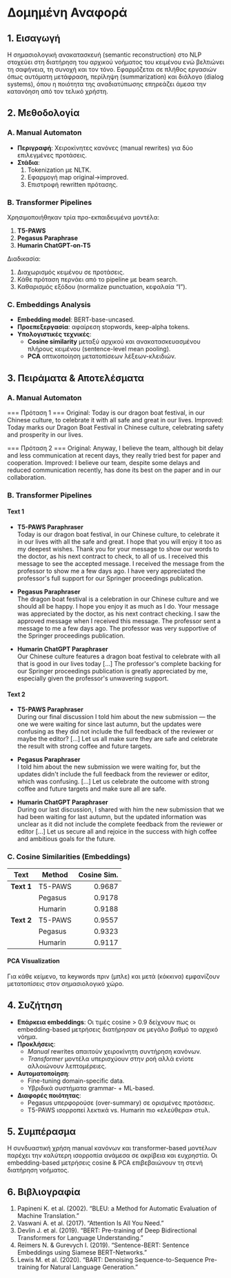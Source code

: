# Δομημένη Αναφορά

## 1. Εισαγωγή
Η σημασιολογική ανακατασκευή (semantic reconstruction) στο NLP στοχεύει στη διατήρηση του αρχικού νοήματος του κειμένου ενώ βελτιώνει τη σαφήνεια, τη συνοχή και τον τόνο. Εφαρμόζεται σε πλήθος εργασιών όπως αυτόματη μετάφραση, περίληψη (summarization) και διάλογο (dialog systems), όπου η ποιότητα της αναδιατύπωσης επηρεάζει άμεσα την κατανόηση από τον τελικό χρήστη.

## 2. Μεθοδολογία

### Α. Manual Automaton  
- **Περιγραφή**: Χειροκίνητες κανόνες (manual rewrites) για δύο επιλεγμένες προτάσεις.  
- **Στάδια**:  
  1. Tokenization με NLTK.  
  2. Εφαρμογή map original→improved.  
  3. Επιστροφή rewritten πρότασης.  

### Β. Transformer Pipelines  
Χρησιμοποιήθηκαν τρία προ-εκπαιδευμένα μοντέλα:
1. **T5-PAWS**  
2. **Pegasus Paraphrase**  
3. **Humarin ChatGPT-on-T5**  

Διαδικασία:
1. Διαχωρισμός κειμένου σε προτάσεις.  
2. Κάθε πρόταση περνάει από το pipeline με beam search.  
3. Καθαρισμός εξόδου (normalize punctuation, κεφαλαία “I”).  

### C. Embeddings Analysis  
- **Embedding model**: BERT-base-uncased.  
- **Προεπεξεργασία**: αφαίρεση stopwords, keep-alpha tokens.  
- **Υπολογιστικές τεχνικές**:  
  - **Cosine similarity** μεταξύ αρχικού και ανακατασκευασμένου πλήρους κειμένου (sentence-level mean pooling).  
  - **PCA** οπτικοποίηση μετατοπίσεων λέξεων-κλειδιών.

## 3. Πειράματα & Αποτελέσματα

### A. Manual Automaton  
=== Πρόταση 1 ===
Original: Today is our dragon boat festival, in our Chinese culture, to celebrate it with all safe and great in our lives.
Improved: Today marks our Dragon Boat Festival in Chinese culture, celebrating safety and prosperity in our lives.

=== Πρόταση 2 ===
Original: Anyway, I believe the team, although bit delay and less communication at recent days, they really tried best for paper and cooperation.
Improved: I believe our team, despite some delays and reduced communication recently, has done its best on the paper and in our collaboration.



### B. Transformer Pipelines

#### Text 1
- **T5-PAWS Paraphraser**  
  Today is our dragon boat festival, in our Chinese culture, to celebrate it in our lives with all the safe and great. I hope that you will enjoy it too as my deepest wishes. Thank you for your message to show our words to the doctor, as his next contract to check, to all of us. I received this message to see the accepted message. I received the message from the professor to show me a few days ago. I have very appreciated the professor's full support for our Springer proceedings publication.

- **Pegasus Paraphraser**  
  The dragon boat festival is a celebration in our Chinese culture and we should all be happy. I hope you enjoy it as much as I do. Your message was appreciated by the doctor, as his next contract checking. I saw the approved message when I received this message. The professor sent a message to me a few days ago. The professor was very supportive of the Springer proceedings publication.

- **Humarin ChatGPT Paraphraser**  
  Our Chinese culture features a dragon boat festival to celebrate with all that is good in our lives today [...] The professor's complete backing for our Springer proceedings publication is greatly appreciated by me, especially given the professor's unwavering support.

#### Text 2
- **T5-PAWS Paraphraser**  
  During our final discussion I told him about the new submission — the one we were waiting for since last autumn, but the updates were confusing as they did not include the full feedback of the reviewer or maybe the editor? [...] Let us all make sure they are safe and celebrate the result with strong coffee and future targets.

- **Pegasus Paraphraser**  
  I told him about the new submission we were waiting for, but the updates didn't include the full feedback from the reviewer or editor, which was confusing. [...] Let us celebrate the outcome with strong coffee and future targets and make sure all are safe.

- **Humarin ChatGPT Paraphraser**  
  During our last discussion, I shared with him the new submission that we had been waiting for last autumn, but the updated information was unclear as it did not include the complete feedback from the reviewer or editor [...] Let us secure all and rejoice in the success with high coffee and ambitious goals for the future.

### C. Cosine Similarities (Embeddings)

| Text    | Method   | Cosine Sim. |
|---------|----------|------------:|
| **Text 1** | T5-PAWS   | 0.9687     |
|         | Pegasus  | 0.9178     |
|         | Humarin  | 0.9188     |
| **Text 2** | T5-PAWS   | 0.9557     |
|         | Pegasus  | 0.9323     |
|         | Humarin  | 0.9117     |

#### PCA Visualization  
Για κάθε κείμενο, τα keywords πριν (μπλε) και μετά (κόκκινα) εμφανίζουν μετατοπίσεις στον σημασιολογικό χώρο.

## 4. Συζήτηση
- **Επάρκεια embeddings**: Οι τιμές cosine > 0.9 δείχνουν πως οι embedding-based μετρήσεις διατήρησαν σε μεγάλο βαθμό το αρχικό νόημα.  
- **Προκλήσεις**:  
  - *Manual* rewrites απαιτούν χειροκίνητη συντήρηση κανόνων.  
  - *Transformer* μοντέλα υπερισχύουν στην ροή αλλά ενίοτε αλλοιώνουν λεπτομέρειες.  
- **Αυτοματοποίηση**:  
  - Fine-tuning domain-specific data.  
  - Υβριδικά συστήματα grammar- + ML-based.  
- **Διαφορές ποιότητας**:  
  - Pegasus υπερφορούσε (over-summary) σε ορισμένες προτάσεις.  
  - T5-PAWS ισορροπεί λεκτικά vs. Humarin πιο «ελεύθερα» στυλ.

## 5. Συμπέρασμα
Η συνδυαστική χρήση manual κανόνων και transformer-based μοντέλων παρέχει την καλύτερη ισορροπία ανάμεσα σε ακρίβεια και ευχρηστία. Οι embedding-based μετρήσεις cosine & PCA επιβεβαιώνουν τη στενή διατήρηση νοήματος.

## 6. Βιβλιογραφία
1. Papineni K. et al. (2002). “BLEU: a Method for Automatic Evaluation of Machine Translation.”  
2. Vaswani A. et al. (2017). “Attention Is All You Need.”  
3. Devlin J. et al. (2019). “BERT: Pre-training of Deep Bidirectional Transformers for Language Understanding.”  
4. Reimers N. & Gurevych I. (2019). “Sentence-BERT: Sentence Embeddings using Siamese BERT-Networks.”  
5. Lewis M. et al. (2020). “BART: Denoising Sequence-to-Sequence Pre-training for Natural Language Generation.”  
